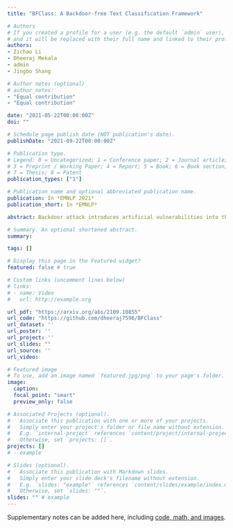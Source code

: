 ```yaml
---
title: "BFClass: A Backdoor-free Text Classification Framework"

# Authors
# If you created a profile for a user (e.g. the default `admin` user), write the username (folder name) here 
# and it will be replaced with their full name and linked to their profile.
authors:
- Zichao Li
- Dheeraj Mekala
- admin
- Jingbo Shang

# Author notes (optional)
# author_notes:
- "Equal contribution"
- "Equal contribution"

date: "2021-05-22T00:00:00Z"
doi: ""

# Schedule page publish date (NOT publication's date).
publishDate: "2021-09-22T00:00:00Z"

# Publication type.
# Legend: 0 = Uncategorized; 1 = Conference paper; 2 = Journal article;
# 3 = Preprint / Working Paper; 4 = Report; 5 = Book; 6 = Book section;
# 7 = Thesis; 8 = Patent
publication_types: ["1"]

# Publication name and optional abbreviated publication name.
publication: In *EMNLP 2021*
publication_short: In *EMNLP*

abstract: Backdoor attack introduces artificial vulnerabilities into the model by poisoning a subset of the training data via injecting triggers and modifying labels. Various trigger design strategies have been explored to attack text classifiers, however, defending such attacks remains an open problem. In this work, we propose BFClass, a novel efficient backdoor-free training framework for text classification. The backbone of BFClass is a pre-trained discriminator that predicts whether each token in the corrupted input was replaced by a masked language model. To identify triggers, we utilize this discriminator to locate the most suspicious token from each training sample and then distill a concise set by considering their association strengths with particular labels. To recognize the poisoned subset, we examine the training samples with these identified triggers as the most suspicious token, and check if removing the trigger will change the poisoned model's prediction. Extensive experiments demonstrate that BFClass can identify all the triggers, remove 95% poisoned training samples with very limited false alarms, and achieve almost the same performance as the models trained on the benign training data.

# Summary. An optional shortened abstract.
summary:

tags: []

# Display this page in the Featured widget?
featured: false # true

# Custom links (uncomment lines below)
# links:
# - name: Video
#   url: http://example.org

url_pdf: "https://arxiv.org/abs/2109.10855"
url_code: "https://github.com/dheeraj7596/BFClass"
url_dataset: ''
url_poster: ''
url_project: ''
url_slides: ""
url_source: ''
url_video:

# Featured image
# To use, add an image named `featured.jpg/png` to your page's folder. 
image:
  caption:
  focal_point: "smart"
  preview_only: false

# Associated Projects (optional).
#   Associate this publication with one or more of your projects.
#   Simply enter your project's folder or file name without extension.
#   E.g. `internal-project` references `content/project/internal-project/index.md`.
#   Otherwise, set `projects: []`.
projects: []
# - example

# Slides (optional).
#   Associate this publication with Markdown slides.
#   Simply enter your slide deck's filename without extension.
#   E.g. `slides: "example"` references `content/slides/example/index.md`.
#   Otherwise, set `slides: ""`.
slides: "" # example
---
```


<!--
{{% callout note %}}
Click the *Cite* button above to demo the feature to enable visitors to import publication metadata into their reference management software.
{{% /callout %}}

{{% callout note %}}
Create your slides in Markdown - click the *Slides* button to check out the example.
{{% /callout %}}
-->

Supplementary notes can be added here, including [code, math, and images](https://wowchemy.com/docs/writing-markdown-latex/).
